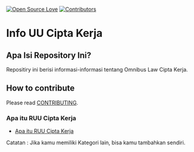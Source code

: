 [![Open Source Love](https://badges.frapsoft.com/os/v1/open-source.png?v=103)](https://github.com/riyhs/Info-UU-Cipta-Kerja)
[![Contributors](https://img.shields.io/github/contributors/riyhs/Info-UU-Cipta-Kerja)](https://github.com/riyhs/Info-UU-Cipta-Kerja)

# Info UU Cipta Kerja

## Apa Isi Repository Ini?

Repositiry ini berisi informasi-informasi tentang Omnibus Law Cipta Kerja.

## How to contribute

Please read [CONTRIBUTING](/CONTRIBUTING.md).

### Apa itu RUU Cipta Kerja

- [Apa itu RUU Cipta Kerja](https://money.kompas.com/read/2020/10/05/063213126/jadi-kontroversi-apa-itu-ruu-cipta-kerja?page=all)

Catatan : Jika kamu memiliki Kategori lain, bisa kamu tambahkan sendiri.
